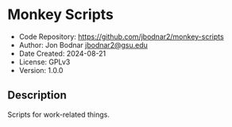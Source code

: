 # Monkey Scripts

- Code Repository: https://github.com/jbodnar2/monkey-scripts
- Author: Jon Bodnar jbodnar2@gsu.edu
- Date Created: 2024-08-21
- License: GPLv3
- Version: 1.0.0

## Description

Scripts for work-related things.
